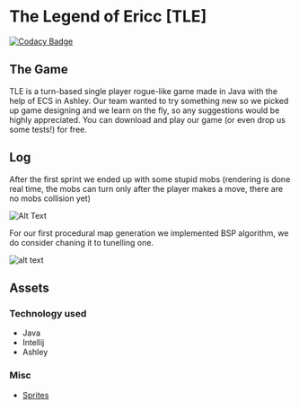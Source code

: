 # The Legend of Ericc [TLE]

[![Codacy Badge](https://api.codacy.com/project/badge/Grade/aec03650a4df457db7e2bb385dc3c6f8)](https://app.codacy.com/app/vanbinhstudios/thelegendofericc?utm_source=github.com&utm_medium=referral&utm_content=vanbinhstudios/thelegendofericc&utm_campaign=Badge_Grade_Settings)


## The Game

TLE is a turn-based single player rogue-like game made in Java with the help of ECS in Ashley. Our team wanted to try something new so we picked up game designing and we learn on the fly, so any suggestions would be highly appreciated. You can download and play our game (or even drop us some tests!) for free.

## Log

After the first sprint we ended up with some stupid mobs (rendering is done real time, the mobs can turn only after the player makes a move, there are no mobs collision yet)

![Alt Text](https://media.giphy.com/media/Zy9k0cvt6piTgrtTrl/giphy.gif)

For our first procedural map generation we implemented BSP algorithm, we do consider chaning it to tunelling one.

![alt text](https://sites.google.com/site/jicenospam/dungeon_bsp2.png "BSP2")


## Assets
### Technology used
-  Java
-  Intellij
-  Ashley
### Misc
-  <a href="https://pixel-poem.itch.io/dungeon-assetpuck">Sprites</a>
